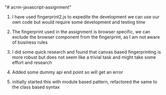 "# acrm-javascript-assignment" 
1) I have used fingerprint2.js to expedite the development we can use our own code but would require some development and testing time

2) The fingerprint used in the assignment is browser specific, we can exclude the browser component from the fingerprint, as I am not aware of  business rules

3) I did some quick research and found that canvas based fingerprinting is more robust but does not seem like a trivial task and might take some effort and research

4) Added some dummy api end point so will get an error

5) initially started this with module based pattern, refactored the same to the class based syntax

